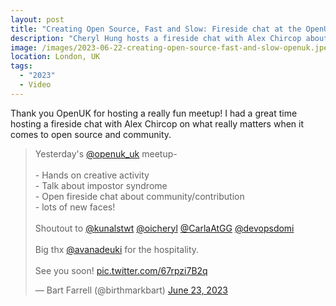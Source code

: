 ```yaml
---
layout: post
title: "Creating Open Source, Fast and Slow: Fireside chat at the OpenUK meetup"
description: "Cheryl Hung hosts a fireside chat with Alex Chircop about open source and community."
image: /images/2023-06-22-creating-open-source-fast-and-slow-openuk.jpeg
location: London, UK
tags:
  - "2023"
  - Video
---
```


Thank you OpenUK for hosting a really fun meetup! I had a great time hosting a fireside chat with Alex Chircop on what really matters when it comes to open source and community.

<blockquote class="twitter-tweet" data-dnt="true"><p lang="en" dir="ltr">Yesterday&#39;s <a href="https://twitter.com/openuk_uk?ref_src=twsrc%5Etfw">@openuk_uk</a> meetup-<br><br>- Hands on creative activity<br>- Talk about impostor syndrome <br>- Open fireside chat about community/contribution <br>- lots of new faces!<br><br>Shoutout to <a href="https://twitter.com/kunalstwt?ref_src=twsrc%5Etfw">@kunalstwt</a> <a href="https://twitter.com/oicheryl?ref_src=twsrc%5Etfw">@oicheryl</a> <a href="https://twitter.com/CarlaAtGG?ref_src=twsrc%5Etfw">@CarlaAtGG</a> <a href="https://twitter.com/devopsdomi?ref_src=twsrc%5Etfw">@devopsdomi</a> <br><br>Big thx <a href="https://twitter.com/avanadeuki?ref_src=twsrc%5Etfw">@avanadeuki</a> for the hospitality. <br><br>See you soon! <a href="https://t.co/67rpzi7B2q">pic.twitter.com/67rpzi7B2q</a></p>&mdash; Bart Farrell (@birthmarkbart) <a href="https://twitter.com/birthmarkbart/status/1672189073283227648?ref_src=twsrc%5Etfw">June 23, 2023</a></blockquote> <script async src="https://platform.twitter.com/widgets.js" charset="utf-8"></script>
